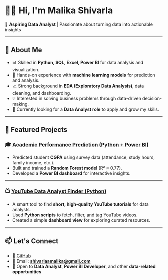 # 👩‍💻 Hi, I'm Malika Shivarla  

🎯 **Aspiring Data Analyst** | Passionate about turning data into actionable insights  

---

## 🔎 About Me
- 📊 Skilled in **Python, SQL, Excel, Power BI** for data analysis and visualization.  
- 🤖 Hands-on experience with **machine learning models** for prediction and analysis.  
- 📈 Strong background in **EDA (Exploratory Data Analysis)**, data cleaning, and dashboarding.  
- 💡 Interested in solving business problems through data-driven decision-making.  
- 🌟 Currently looking for a **Data Analyst role** to apply and grow my skills.  

---

## 🚀 Featured Projects  

### 🎓 [Academic Performance Prediction (Python + Power BI)](https://github.com/malika713189/academic-performance-prediction)  
- Predicted student **CGPA** using survey data (attendance, study hours, family income, etc.).  
- Built and trained a **Random Forest model** (R² ≈ 0.77).  
- Developed a **Power BI dashboard** for interactive insights.  

---

### 📺 [YouTube Data Analyst Finder (Python)](https://github.com/malika713189/youtube-data-analyst-finder)  
- A smart tool to find **short, high-quality YouTube tutorials** for data analysts.  
- Used **Python scripts** to fetch, filter, and tag YouTube videos.  
- Created a simple **dashboard view** for exploring curated resources.  

---

## 📫 Let's Connect
- 🔗 [GitHub](https://github.com/malika713189)  
- 📧 Email: **shivarlaamalika@gmail.com**  
- 💼 Open to **Data Analyst**, **Power BI Developer**, and other **data-related opportunities**  

